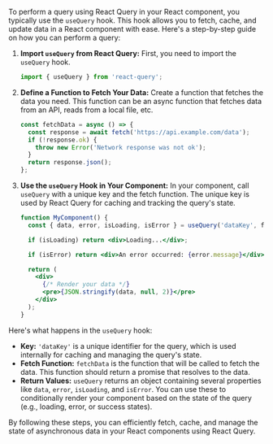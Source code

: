 
To perform a query using React Query in your React component, you typically use the `useQuery` hook. This hook allows you to fetch, cache, and update data in a React component with ease. Here's a step-by-step guide on how you can perform a query:

1. **Import `useQuery` from React Query:** First, you need to import the `useQuery` hook.

    ```javascript
    import { useQuery } from 'react-query';
    ```

2. **Define a Function to Fetch Your Data:** Create a function that fetches the data you need. This function can be an async function that fetches data from an API, reads from a local file, etc.

    ```javascript
    const fetchData = async () => {
      const response = await fetch('https://api.example.com/data');
      if (!response.ok) {
        throw new Error('Network response was not ok');
      }
      return response.json();
    };
    ```

3. **Use the `useQuery` Hook in Your Component:** In your component, call `useQuery` with a unique key and the fetch function. The unique key is used by React Query for caching and tracking the query's state.

    ```jsx
    function MyComponent() {
      const { data, error, isLoading, isError } = useQuery('dataKey', fetchData);

      if (isLoading) return <div>Loading...</div>;

      if (isError) return <div>An error occurred: {error.message}</div>;

      return (
        <div>
          {/* Render your data */}
          <pre>{JSON.stringify(data, null, 2)}</pre>
        </div>
      );
    }
    ```

Here's what happens in the `useQuery` hook:

- **Key:** `'dataKey'` is a unique identifier for the query, which is used internally for caching and managing the query's state.
- **Fetch Function:** `fetchData` is the function that will be called to fetch the data. This function should return a promise that resolves to the data.
- **Return Values:** `useQuery` returns an object containing several properties like `data`, `error`, `isLoading`, and `isError`. You can use these to conditionally render your component based on the state of the query (e.g., loading, error, or success states).

By following these steps, you can efficiently fetch, cache, and manage the state of asynchronous data in your React components using React Query.